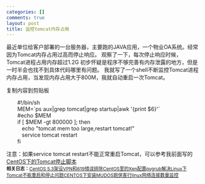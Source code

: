 ```yaml
--- 
categories: []
comments: true
layout: post
title: 监控tomcat内存占用
---
```

最近单位给客户部署的一台服务器，主要跑的JAVA应用，一个物业OA系统。经常因为Tomcat内存占用过高而停止响应。
观察了一下，每次停止响应时候，Tomcat进程占用内存超过1.2G
初步怀疑是程序不够完善有内存泄露的地方，但是一时半会也找不到具体代码哪里有问题。
我就写了一个shell不断监控Tomcat进程内存占用，当发现内存占用大于800M，我就自动重启一次Tomcat。
<div class="codeText">
<span class="copyCodeText" onclick="copyIdText('code_2300');" style="cursor:pointer;">复制内容到剪贴板</span> <div id="code_2300">
<ol class="dp-c" style="border-bottom:0px;border-left:0px;list-style-type:none;margin-left:5px;border-top:0px;border-right:0px;">
<li class="alt"><span><span>#!/bin/sh   </span></span></li>
    <li>
<span>MEM=`ps aux|grep tomcat|grep startup|awk </span><span class="string">'{print $6}'</span><span>`   </span>
</li>
    <li class="alt">
<span>#</span><span class="func">echo</span><span> </span><span class="vars">$MEM</span><span>  </span>
</li>
    <li>
<span class="keyword">if</span><span> [ </span><span class="vars">$MEM</span><span> -gt 800000 ]; then   </span>
</li>
    <li class="alt">
<span>   </span><span class="func">echo</span><span> </span><span class="string">"tomcat mem too large,restart tomcat!"</span><span>  </span>
</li>
    <li><span>   service tomcat restart   </span></li>
    <li class="alt"><span>fi   </span></li>
</ol>
</div>
<link rel="stylesheet" type="text/css" href="http://www.xinlogs.com/editor/fckeditor/editor/plugins/insertcode/insertcode.css">
<script language="javascript" src="http://www.xinlogs.com/editor/fckeditor/editor/plugins/insertcode/excute.js" type="text/javascript"></script>
</div>
注意：如果service tomcat restart不能正常重启Tomcat，可以参考我前面写的<a href="/admin/post/108">CentOS下的Tomcat停止脚本</a><div id="related_log" style="font-size:12px">
<b>相关日志：</b><a href="http://xinlogs.com/centos_VPN_Howto">CentOS 5.3架设VPN和619错误排除</a><a href="http://xinlogs.com/post/11">CentOS里的Xen配置pygrub</a><a href="http://xinlogs.com/Tomcat-reboot-problems">解决Linux下Tomcat不能重启和停止问题</a><a href="http://xinlogs.com/Centos-install-mudos">CENTOS下安装MUDOS跑侠客行</a><a href="http://xinlogs.com/monitor-network-connections-of-linux">linux网络连接数量监控</a>
</div>
